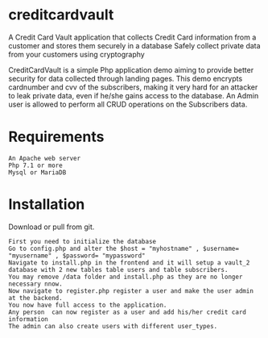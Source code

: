 # creditcardvault

A Credit Card Vault application that collects Credit Card information from a customer and stores them securely in a database
Safely collect private data from your customers using cryptography

CreditCardVault is a simple Php application demo aiming to provide better security for data collected through landing pages. This demo encrypts cardnumber and cvv of the subscribers, making it very hard for an attacker to leak private data, even if he/she gains access to the database. An Admin user is allowed to perform all CRUD operations on the Subscribers data.

# Requirements

    An Apache web server
    Php 7.1 or more
    Mysql or MariaDB

# Installation

Download or pull from git.

    First you need to initialize the database
    Go to config.php and alter the $host = "myhostname" , $username= "myusername" , $password= "mypassword"
    Navigate to install.php in the frontend and it will setup a vault_2 database with 2 new tables table users and table subscribers.
    You may remove /data folder and install.php as they are no longer necessary nnow.
    Now navigate to register.php register a user and make the user admin at the backend.
    You now have full access to the application.
    Any person  can now register as a user and add his/her credit card information
    The admin can also create users with different user_types.
